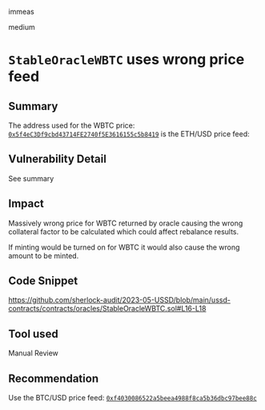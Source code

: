 immeas

medium

# `StableOracleWBTC` uses wrong price feed

## Summary
The address used for the WBTC price: [`0x5f4eC3Df9cbd43714FE2740f5E3616155c5b8419`](https://etherscan.io/address/0x5f4eC3Df9cbd43714FE2740f5E3616155c5b8419) is the ETH/USD price feed:

## Vulnerability Detail
See summary

## Impact
Massively wrong price for WBTC returned by oracle causing the wrong collateral factor to be calculated which could affect rebalance results.

If minting would be turned on for WBTC it would also cause the wrong amount to be minted.

## Code Snippet
https://github.com/sherlock-audit/2023-05-USSD/blob/main/ussd-contracts/contracts/oracles/StableOracleWBTC.sol#L16-L18

## Tool used
Manual Review

## Recommendation
Use the BTC/USD price feed: [`0xf4030086522a5beea4988f8ca5b36dbc97bee88c`](https://etherscan.io/address/0xf4030086522a5beea4988f8ca5b36dbc97bee88c)